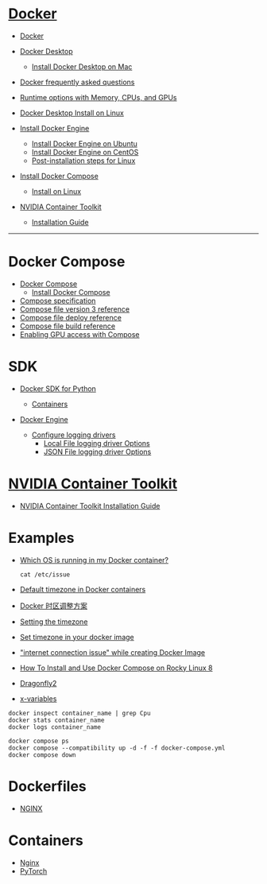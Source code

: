 # [Docker](https://www.docker.com/)

+ [Docker](https://docs.docker.com/)
+ [Docker Desktop](https://docs.docker.com/desktop/)
  + [Install Docker Desktop on Mac](https://docs.docker.com/desktop/install/mac-install/)

+ [Docker frequently asked questions](https://docs.docker.com/engine/faq/)

+ [Runtime options with Memory, CPUs, and GPUs](https://docs.docker.com/config/containers/resource_constraints/)
+ [Docker Desktop Install on Linux](https://docs.docker.com/desktop/install/linux-install/)
+ [Install Docker Engine](https://docs.docker.com/engine/install/)
  + [Install Docker Engine on Ubuntu](https://docs.docker.com/engine/install/ubuntu/)
  + [Install Docker Engine on CentOS](https://docs.docker.com/engine/install/centos/)
  + [Post-installation steps for Linux](https://docs.docker.com/engine/install/linux-postinstall/)

+ [Install Docker Compose](https://docs.docker.com/compose/install/)
  + [Install on Linux](https://docs.docker.com/compose/install/linux/)

+ [NVIDIA Container Toolkit](https://github.com/NVIDIA/nvidia-docker)
  + [Installation Guide](https://docs.nvidia.com/datacenter/cloud-native/container-toolkit/install-guide.html)
<!--   + [NVIDIA Container Toolkit](https://docs.nvidia.com/datacenter/cloud-native/container-toolkit/install-guide.html) -->

---

# Docker Compose

+ [Docker Compose](https://docs.docker.com/compose/)
  + [Install Docker Compose](https://docs.docker.com/compose/install/)
+ [Compose specification](https://docs.docker.com/compose/compose-file/)
+ [Compose file version 3 reference](https://docs.docker.com/compose/compose-file/compose-file-v3/)
+ [Compose file deploy reference](https://docs.docker.com/compose/compose-file/deploy/)
+ [Compose file build reference](https://docs.docker.com/compose/compose-file/build/)
+ [Enabling GPU access with Compose](https://docs.docker.com/compose/gpu-support/)

# SDK

+ [Docker SDK for Python](https://docker-py.readthedocs.io/en/stable/index.html)
  + [Containers](https://docker-py.readthedocs.io/en/stable/containers.html)

+ [Docker Engine](https://docs.docker.com/engine/)
  + [Configure logging drivers](https://docs.docker.com/config/containers/logging/configure/)
    + [Local File logging driver Options](https://docs.docker.com/config/containers/logging/local/#options)
    + [JSON File logging driver Options](https://docs.docker.com/config/containers/logging/json-file/#options)

# [NVIDIA Container Toolkit](https://github.com/NVIDIA/nvidia-container-toolkit)

+ [NVIDIA Container Toolkit Installation Guide](https://docs.nvidia.com/datacenter/cloud-native/container-toolkit/install-guide.html)

# Examples

+ [Which OS is running in my Docker container?](https://serverfault.com/questions/805389/which-os-is-running-in-my-docker-container)

    `cat /etc/issue`

+ [Default timezone in Docker containers](https://support.circleci.com/hc/en-us/articles/115015771347-How-do-I-set-the-timezones-in-Docker-images-)
+ [Docker 时区调整方案](https://cloud.tencent.com/developer/article/1626811)
+ [Setting the timezone](https://wiki.alpinelinux.org/wiki/Setting_the_timezone)
+ [Set timezone in your docker image](https://dev.to/0xbf/set-timezone-in-your-docker-image-d22)
+ ["internet connection issue" while creating Docker Image](https://stackoverflow.com/questions/58603749/internet-connection-issue-while-creating-docker-image)

+ [How To Install and Use Docker Compose on Rocky Linux 8](https://www.digitalocean.com/community/tutorials/how-to-install-and-use-docker-compose-on-rocky-linux-8)

+ [Dragonfly2](https://github.com/dragonflyoss/Dragonfly2/blob/main/deploy/docker-compose/docker-compose.yaml)
+ [x-variables](https://github.com/guessi/docker-compose-etcd/blob/master/docker-compose.yml)

```shell
docker inspect container_name | grep Cpu
docker stats container_name
docker logs container_name

docker compose ps
docker compose --compatibility up -d -f -f docker-compose.yml
docker compose down
```

# Dockerfiles

+ [NGINX](https://github.com/nginxinc/docker-nginx)

# Containers

+ [Nginx](https://hub.docker.com/_/nginx)
+ [PyTorch](https://catalog.ngc.nvidia.com/orgs/nvidia/containers/pytorch/tags)
